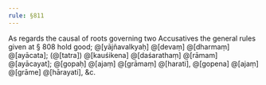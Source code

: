 ```yaml
---
rule: §811
---
```


As regards the causal of roots governing two Accusatives the general rules given at § 808 hold good; @[yājñavalkyaḥ] @[devaṃ] @[dharmaṃ] @[ayācata]; (@[tatra]) @[kauśikena] @[daśarathaṃ] @[rāmam] @[ayācayat]; @[gopaḥ] @[ajaṃ] @[grāmaṃ] @[harati], @[gopena] @[ajaṃ] @[grāme] @[hārayati], &c.